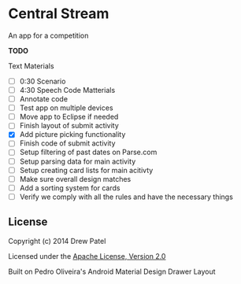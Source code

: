 Central Stream
================================

An app for a competition

**TODO**

Text Materials
- [ ] 0:30 Scenario
- [ ] 4:30 Speech
Code Matterials
- [ ] Annotate code
- [ ] Test app on multiple devices
- [ ] Move app to Eclipse if needed
- [ ] Finish layout of submit activity
- [x] Add picture picking functionality
- [ ] Finish code of submit activity
- [ ] Setup filtering of past dates on Parse.com
- [ ] Setup parsing data for main activity
- [ ] Setup creating card lists for main acitivty
- [ ] Make sure overall design matches
- [ ] Add a sorting system for cards
- [ ] Verify we comply with all the rules and have the necessary things
 
## License
Copyright (c) 2014 Drew Patel

Licensed under the [Apache License, Version 2.0](http://www.apache.org/licenses/LICENSE-2.0.html)

Built on Pedro Oliveira's Android Material Design Drawer Layout
